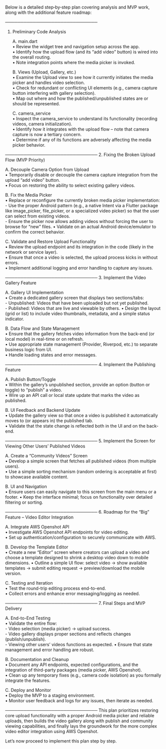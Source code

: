 Below is a detailed step‐by‐step plan covering analysis and MVP work, along with the additional feature roadmap:

──────────────────────────────
1. Preliminary Code Analysis

   A. main.dart  
      • Review the widget tree and navigation setup across the app.  
      • Identify how the upload flow (and its “add video” button) is wired into the overall routing.  
      • Note integration points where the media picker is invoked.

   B. Views (Upload, Gallery, etc.)  
      • Examine the Upload view to see how it currently initiates the media picker and handles video selection.  
      • Check for redundant or conflicting UI elements (e.g., camera capture button interfering with gallery selection).  
      • Map out where and how the published/unpublished states are or should be represented.

   C. camera_service  
      • Inspect the camera_service to understand its functionality (recording videos, camera initialization).  
      • Identify how it integrates with the upload flow – note that camera capture is now a tertiary concern.  
      • Determine if any of its functions are adversely affecting the media picker behavior.

──────────────────────────────
2. Fixing the Broken Upload Flow (MVP Priority)

   A. Decouple Camera Option from Upload  
      • Temporarily disable or decouple the camera capture integration from the upload “add video” button.  
      • Focus on restoring the ability to select existing gallery videos.

   B. Fix the Media Picker  
      • Replace or reconfigure the currently broken media picker implementation:  
         - Use the proper Android pattern (e.g., a native Intent via a Flutter package like image_picker, file_picker, or a specialized video picker) so that the user can select from existing videos.  
         - Ensure the picker now allows adding videos without forcing the user to browse for “new” files.
      • Validate on an actual Android device/emulator to confirm the correct behavior.

   C. Validate and Restore Upload Functionality  
      • Review the upload endpoint and its integration in the code (likely in the network or service layer).  
      • Ensure that once a video is selected, the upload process kicks in without errors.  
      • Implement additional logging and error handling to capture any issues.

──────────────────────────────
3. Implement the Video Gallery Feature

   A. Gallery UI Implementation  
      • Create a dedicated gallery screen that displays two sections/tabs:  
         - Unpublished: Videos that have been uploaded but not yet published.  
         - Published: Videos that are live and viewable by others.
      • Design the layout (grid or list) to include video thumbnails, metadata, and a simple status indicator.

   B. Data Flow and State Management  
      • Ensure that the gallery fetches video information from the back-end (or local model) in real-time or on refresh.  
      • Use appropriate state management (Provider, Riverpod, etc.) to separate business logic from UI.  
      • Handle loading states and error messages.

──────────────────────────────
4. Implement the Publishing Feature

   A. Publish Button/Toggle  
      • Within the gallery’s unpublished section, provide an option (button or toggle) to “publish” a video.  
      • Wire up an API call or local state update that marks the video as published.

   B. UI Feedback and Backend Update  
      • Update the gallery view so that once a video is published it automatically moves to (or appears in) the published tab.  
      • Validate that the state change is reflected both in the UI and on the back-end.

──────────────────────────────
5. Implement the Screen for Viewing Other Users’ Published Videos

   A. Create a “Community Videos” Screen  
      • Develop a simple screen that fetches all published videos (from multiple users).  
      • Use a simple sorting mechanism (random ordering is acceptable at first) to showcase available content.
   
   B. UI and Navigation  
      • Ensure users can easily navigate to this screen from the main menu or a footer.
      • Keep the interface minimal; focus on functionality over detailed filtering or sorting.

──────────────────────────────
6. Roadmap for the “Big” Feature – Video Editor Integration

   A. Integrate AWS Openshot API  
      • Investigate AWS Openshot API endpoints for video editing.  
      • Set up authentication/configuration to securely communicate with AWS.
   
   B. Develop the Template Editor  
      • Create a new “Editor” screen where creators can upload a video and choose a template designed to shrink a desktop video down to mobile dimensions.
      • Outline a simple UI flow: select video → show available templates → submit editing request → preview/download the mobile version.
   
   C. Testing and Iteration  
      • Test the round-trip editing process end-to-end.  
      • Collect errors and enhance error messaging/logging as needed.
   
──────────────────────────────
7. Final Steps and MVP Delivery

   A. End-to-End Testing  
      • Validate the entire flow:  
         - Video selection (media picker) → upload success.  
         - Video gallery displays proper sections and reflects changes (publish/unpublish).  
         - Viewing other users’ videos functions as expected.
      • Ensure that state management and error handling are robust.

   B. Documentation and Cleanup  
      • Document any API endpoints, expected configurations, and the integration of third-party packages (media picker, AWS Openshot).  
      • Clean up any temporary fixes (e.g., camera code isolation) as you formally integrate the features.
   
   C. Deploy and Monitor  
      • Deploy the MVP to a staging environment.  
      • Monitor user feedback and logs for any issues, then iterate as needed.

──────────────────────────────
This plan prioritizes restoring core upload functionality with a proper Android media picker and reliable uploads, then builds the video gallery along with publish and community viewing capabilities, and finally lays the groundwork for the more complex video editor integration using AWS Openshot.

Let’s now proceed to implement this plan step by step.

